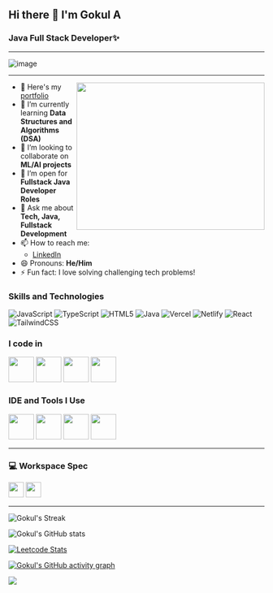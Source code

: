 ## Hi there 👋 I'm Gokul A

### Java Full Stack Developer✨
-----

<p align="center">
 
![image](https://user-images.githubusercontent.com/61057666/169029838-74df663d-2e62-4d77-bdff-b43f7d63f00f.png)

</p>

-----

<img align="right" width="370" height="290" src="https://i.pinimg.com/originals/47/f0/34/47f0342cec72b800463bf003eac1257e.gif">

- 🔭 Here's my [portfolio](https://yourportfolio.link/)                                                 
- 🌱 I’m currently learning **Data Structures and Algorithms (DSA)**
- 👯 I’m looking to collaborate on **ML/AI projects**
- 🤔 I’m open for **Fullstack Java Developer Roles**
- 💬 Ask me about **Tech, Java, Fullstack Development**
- 📫 How to reach me: 
  - [LinkedIn](https://www.linkedin.com/in/gokul-a/)
- 😄 Pronouns: **He/Him**
- ⚡ Fun fact: I love solving challenging tech problems!

### Skills and Technologies

![JavaScript](https://img.shields.io/badge/javascript-%23323330.svg?style=for-the-badge&logo=javascript&logoColor=%23F7DF1E) ![TypeScript](https://img.shields.io/badge/typescript-%23007ACC.svg?style=for-the-badge&logo=typescript&logoColor=white) ![HTML5](https://img.shields.io/badge/html5-%23E34F26.svg?style=for-the-badge&logo=html5&logoColor=white) ![Java](https://img.shields.io/badge/java-%23ED8B00.svg?style=for-the-badge&logo=openjdk&logoColor=white)  ![Vercel](https://img.shields.io/badge/vercel-%23000000.svg?style=for-the-badge&logo=vercel&logoColor=white) ![Netlify](https://img.shields.io/badge/netlify-%23000000.svg?style=for-the-badge&logo=netlify&logoColor=#00C7B7) ![React](https://img.shields.io/badge/react-%2320232a.svg?style=for-the-badge&logo=react&logoColor=%2361DAFB)  ![TailwindCSS](https://img.shields.io/badge/tailwindcss-%2338B2AC.svg?style=for-the-badge&logo=tailwind-css&logoColor=white)

### I code in
<img height="50" width="50" src="https://img.icons8.com/color/48/000000/java-coffee-cup-logo.png" /> 
<img height="50" width="50" src="https://img.icons8.com/color/48/000000/html-5.png" /> 
<img height="50" width="50" src="https://img.icons8.com/color/48/000000/css3.png" />  
<img height="50" width="50" src="https://img.icons8.com/color/48/000000/mysql-logo.png"/>

### IDE and Tools I Use
<img height="50" width="50" src="https://img.icons8.com/color/48/000000/visual-studio-code-2019.png"/>  
<img height="50" width="50" src="https://img.icons8.com/color/50/000000/git.png"/> 
<img height="50" src="https://img.icons8.com/officel/480/null/java-eclipse.png"/> 
<img height="50" width="50" src="https://img.icons8.com/color/48/000000/figma--v1.png"/>

---

### 💻 Workspace Spec

<img height="30" src="https://img.shields.io/badge/NVIDIA-RTX3060-76B900?style=for-the-badge&logo=nvidia&logoColor=white"/>  
<img height="30" src="https://img.shields.io/badge/AMD-Ryzen_5_5600H-ED1C24?style=for-the-badge&logo=amd&logoColor=white"/>

---

![Gokul's Streak](https://github-readme-streak-stats.herokuapp.com/?user=GOKUL29-06&theme=gruvbox&hide_border=true)

![Gokul's GitHub stats](https://github-readme-stats.vercel.app/api?username=GOKUL29-06&theme=dark&show_icons=true&&hide=issues,contribs)

[![Leetcode Stats](https://leetcard.jacoblin.cool/yourleetcodeusername?ext=contest&theme=dark)](https://leetcode.com/yourleetcodeusername)

[![Gokul's GitHub activity graph](https://github-readme-activity-graph.vercel.app/graph?username=GOKUL29-06&bg_color=000000&color=ffffff&line=51f565&point=ffffff&area=true&hide_border=true)](https://github.com/ashutosh00710/github-readme-activity-graph)

<a href="https://visitcount.itsvg.in">
  <img src="https://visitcount.itsvg.in/api?id=GOKUL29-06&label=Profile%20Views&color=0&icon=6&pretty=false" />
</a>
